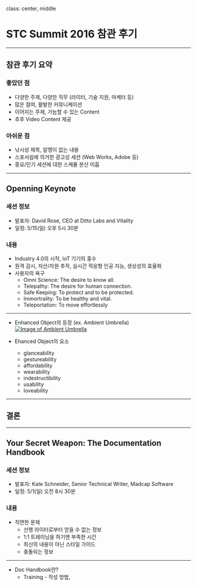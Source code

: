 class: center, middle

# STC Summit 2016 참관 후기

---

## 참관 후기 요약

### 좋았던 점
* 다양한 주제, 다양한 직무 (라이터, 기술 지원, 마케터 등)
* 많은 참여, 활발한 커뮤니케이션
* 이어지는 주제, 가늠할 수 있는 Content
* 추후 Video Content 제공

### 아쉬운 점
* 낚시성 제목, 알맹이 없는 내용
* 스포서쉽에 의거한 광고성 세션 (Web Works, Adobe 등)
* 중요/인기 세션에 대한 스케쥴 분산 미흡

---

## Openning Keynote

### 세션 정보
* 발표자: David Rose, CEO at Ditto Labs and Vitality
* 일정: 5/15(일) 오후 5시 30분

### 내용
* Industry 4.0의 시작, IoT 기기의 홍수
* 원격 감시, 자산/자원 추적, 실시간 적응형 인공 지능, 생상성의 효율화
* 사용자의 욕구
  * Omni Science: The desire to know all.
  * Telepathy: The desire for human connection.
  * Safe Keeping: To protect and to be protected.
  * Immortrality: To be healthy and vital.
  * Teleportation: To move effortlessly

---
* Enhanced Object의 등장 (ex. Ambient Umbrella)
 <a target="_blank" href="https://www.youtube.com/watch?v=teEZMLUXnSk"><img alt="Image of Ambient Umbrella" src="http://d3uifzcxlzuvqz.cloudfront.net/images/stories/jreviews/174_ambientdevicesdigitalumbrella1_1271038794.jpg" /></a>

* Ehanced Object의 요소
  * glanceability
  * gestureability
  * affordability
  * wearability
  * indestructibility
  * usability
  * loveability

---

## 결론


---

## Your Secret Weapon: The Documentation Handbook

### 세션 정보
* 발표자: Kate Schneider, Senior Technical Writer, Madcap Software
* 일정: 5/1(일) 오전 8시 30분

### 내용
* 직면한 문제
  * 선행 라이터로부터 얻을 수 없는 정보
  * 1:1 트레이닝을 하기엔 부족한 시간
  * 최신의 내용이 아닌 스타일 가이드
  * 충돌되는 정보

---
* Doc Handbook란?
  * Training - 작성 방법,  

